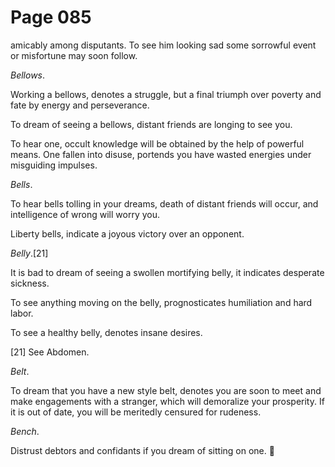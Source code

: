 # Page 085
amicably among disputants. To see him looking sad some sorrowful event
or misfortune may soon follow.


_Bellows_.


Working a bellows, denotes a struggle, but a final triumph over poverty
and fate by energy and perseverance.


To dream of seeing a bellows, distant friends are longing to see you.


To hear one, occult knowledge will be obtained by the help
of powerful means. One fallen into disuse, portends you have
wasted energies under misguiding impulses.


_Bells_.


To hear bells tolling in your dreams, death of distant friends will occur,
and intelligence of wrong will worry you.


Liberty bells, indicate a joyous victory over an opponent.


_Belly_.[21]


It is bad to dream of seeing a swollen mortifying belly,
it indicates desperate sickness.


To see anything moving on the belly, prognosticates humiliation
and hard labor.


To see a healthy belly, denotes insane desires.


[21] See Abdomen.


_Belt_.


To dream that you have a new style belt, denotes you are soon to meet and
make engagements with a stranger, which will demoralize your prosperity.
If it is out of date, you will be meritedly censured for rudeness.


_Bench_.


Distrust debtors and confidants if you dream of sitting on one.
